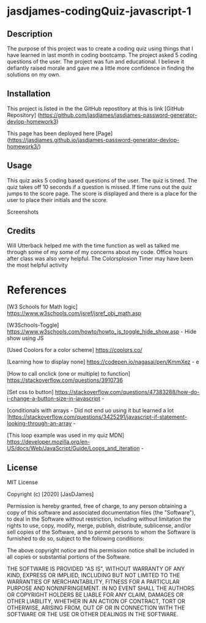 # jasdjames-codingQuiz-javascript-1

## Description 

The purpose of this project was to create a coding quiz using things that I have learned in last month in coding bootcamp. The project asked 5 coding questions of the user. The project was fun and educational. I believe it defiantly raised morale and gave me a little more confidence in finding the solutions on my own. 

## Installation

This project is listed in the the GitHub repostitory at this is link [GitHub Repository] (https://github.com/jasdjames/jasdjames-password-generator-devlop-homework3) 

This page has been deployed here [Page] (https://jasdjames.github.io/jasdjames-password-generator-devlop-homework3/) 


## Usage 
This quiz asks 5 coding based questions of the user. The quiz is timed. The quiz takes off 10 seconds if a question is missed. If time runs out the quiz jumps to the score page. The score is displayed and there is a place for the user to place their initials and the score. 


Screenshots 


## Credits

Will Utterback helped me with the time function as well as talked me through some of my some of my concerns about my code. Office hours after class was also very helpful. The Colorsplosion Timer may have been the most helpful activity 



# References 

[W3 Schools for Math logic] https://www.w3schools.com/jsref/jsref_obj_math.asp

[W3Schools-Toggle] https://www.w3schools.com/howto/howto_js_toggle_hide_show.asp - Hide show using JS 


[Used Coolors for a color scheme] https://coolors.co/



[Learning how to display none] https://codepen.io/nagasai/pen/KmmXez - e 

[How to call onclick (one or multiple) to function] https://stackoverflow.com/questions/3910736

[Set css to button] https://stackoverflow.com/questions/47383288/how-do-i-change-a-button-size-in-javascript - 

[conditionals with arrays - Did not end uo using it but learned a lot ]https://stackoverflow.com/questions/3425291/javascript-if-statement-looking-through-an-array - 

[This loop example was used in my quiz MDN] https://developer.mozilla.org/en-US/docs/Web/JavaScript/Guide/Loops_and_iteration - 
## License

 MIT License

Copyright (c) [2020] [JasDJames]

Permission is hereby granted, free of charge, to any person obtaining a copy
of this software and associated documentation files (the "Software"), to deal
in the Software without restriction, including without limitation the rights
to use, copy, modify, merge, publish, distribute, sublicense, and/or sell
copies of the Software, and to permit persons to whom the Software is
furnished to do so, subject to the following conditions:

The above copyright notice and this permission notice shall be included in all
copies or substantial portions of the Software.

THE SOFTWARE IS PROVIDED "AS IS", WITHOUT WARRANTY OF ANY KIND, EXPRESS OR
IMPLIED, INCLUDING BUT NOT LIMITED TO THE WARRANTIES OF MERCHANTABILITY,
FITNESS FOR A PARTICULAR PURPOSE AND NONINFRINGEMENT. IN NO EVENT SHALL THE
AUTHORS OR COPYRIGHT HOLDERS BE LIABLE FOR ANY CLAIM, DAMAGES OR OTHER
LIABILITY, WHETHER IN AN ACTION OF CONTRACT, TORT OR OTHERWISE, ARISING FROM,
OUT OF OR IN CONNECTION WITH THE SOFTWARE OR THE USE OR OTHER DEALINGS IN THE
SOFTWARE.



